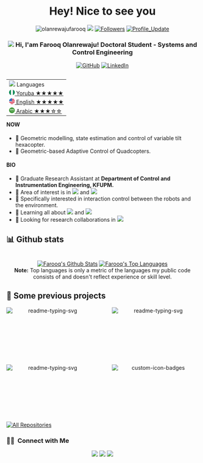 <h1 align="center"> Hey! Nice to see you </h1>

<p align="center"> 
    <img src="https://komarev.com/ghpvc/?username=olanrewajufarooq" alt="olanrewajufarooq"/> 
    <a href="https://github.com/olanrewajufarooq/olanrewajufarooq/pulse" alt="Activity"><img src="https://img.shields.io/github/commit-activity/m/olanrewajufarooq/olanrewajufarooq" /></a>
    <a href="https://github.com/olanrewajufarooq?tab=followers"><img alt="Followers" src="https://img.shields.io/github/followers/olanrewajufarooq?color=4C1&logo=github"></a>
    <a href="https://github.com/olanrewajufarooq/olanrewajufarooq" target="_blank"><img alt="Profile_Update" src="https://img.shields.io/github/last-commit/olanrewajufarooq/olanrewajufarooq?label=Profile%20update&style=fflat-square"></a>
</p> 


<h3 align="center"> 
    <img src="https://media.giphy.com/media/hvRJCLFzcasrR4ia7z/giphy.gif" width="21"></a> Hi, I'am Farooq Olanrewaju! Doctoral Student - Systems and Control Engineering
</h3> 

<p align="center">   

</p> 
<p align="center"> 
    <a href="https://github.com/olanrewajufarooq" target="_blank"><img alt="GitHub" src="https://img.shields.io/badge/-@olanrewajufarooq-181717?style=flat-square&logo=GitHub&logoColor=white"></a>
    <a href="https://www.linkedin.com/in/olanrewajufarooq" target="_blank"><img alt="LinkedIn" src="https://img.shields.io/badge/-olanrewajufarooq-0077B5?style=flat-square&logo=Linkedin&logoColor=white"></a>
    <!-- <a href="https://www.researchgate.net/profile/Milan-Parmar" target="_blank"><img alt="ResearchGate" src="https://img.shields.io/badge/-Milaan&#8208;Parmar-00CCBB?style=flat-square&logo=ResearchGate&logoColor=white"></a> -->
    <!-- <a href="https://orcid.org/0000-0002-7596-407X" target="_blank"><img alt="ORCID" src="https://img.shields.io/badge/-0000&#8208;0002&#8208;7596&#8208;407X-A6CE39?style=flat-square&logo=ORCID&logoColor=white"></a> -->
    <!-- <a href="https://publons.com/researcher/3190369/milan-parmar" target="_blank"><img alt="publons" src="https://img.shields.io/badge/-Milan Parmar-336699?style=flat-square&logo=PUBLONS&logoColor=white"></a> -->
    <!-- <a href="https://scholar.google.com/citations?user=TV396CYAAAAJ&hl=en" target="_blank"><img alt="GoogleScholar" src="https://img.shields.io/badge/-Milan Parmar-4885ED?style=flat-square&logo=Google-Scholar&logoColor=white"></a> -->
    <!-- <img alt="WeChat" src="https://img.shields.io/badge/-milaanparmar9-4C1?style=flat-square&logo=wechat&logoColor=white"></a> -->
    <!-- <img alt="Skype" src="https://img.shields.io/badge/milaan.09-blue?flat-square&logo=skype&logoColor=white"></a> -->
</p> 


<table align="right">
    <tr><td><img src="https://github.com/milaan9/milaan9/blob/main/3898082.svg" width="25"> Languages</a></td></tr>
    <tr><td><a href="README.md"><img src="https://github.com/olanrewajufarooq/olanrewajufarooq/blob/main/icons/NGR.png" height="15"> Yoruba ★★★★★</a></td></tr>
    <tr><td><a href="README.md"><img src="https://github.com/olanrewajufarooq/olanrewajufarooq/blob/main/icons/ENG.png" height="15"> English ★★★★★</a></td></tr>
    <tr><td><a href="README_pt.md"><img src="https://github.com/olanrewajufarooq/olanrewajufarooq/blob/main/icons/KSA.png" height="15"> Arabic ★★★☆☆</a></td></tr>
</table>

#### NOW
- 🎯 Geometric modelling, state estimation and control of variable tilt hexacopter.
- 🎯 Geometric-based Adaptive Control of Quadcopters.

#### BIO

- 🏢 Graduate Research Assistant at **Department of Control and Instrumentation Engineering, KFUPM.**
- 🔭 Area of interest is in <img src="https://img.shields.io/badge/Floating Base Manipulators-green"> and <img src="https://img.shields.io/badge/MultiRobot Systems-green">
- 🎯 Specifically interested in interaction control between the robots and the environment.
- 🌱 Learning all about <img src="https://img.shields.io/badge/Robot Modelling and Control-brown"> and <img src="https://img.shields.io/badge/AI in Robotics-purple">
- 🔭 Looking for research collaborations in <img src="https://img.shields.io/badge/Robotics in Complex Environments-red">

<!-- GitHub stats section -->

## 📊 Github stats

<!-- Bassed on: https://github.com/anuraghazra/github-readme-stats -->
<p align="center">
  <br/>
  <a href="https://github.com/olanrewajufarooq/olanrewajufarooq"><img alt="Farooq's Github Stats" src="https://github-readme-stats.vercel.app/api/?username=olanrewajufarooq&show_icons=true&count_private=true&theme=react&bg_color=1F222E&title_color=7cebf5&icon_color=2d7de4&show_icons=true&border_color=7cebf5&border_radius=10" height="192px"/></a>
  <a href="https://github.com/olanrewajufarooq/olanrewajufarooq"><img alt="Farooq's Top Languages" src="https://github-readme-stats.vercel.app/api/top-langs/?username=olanrewajufarooq&langs_count=6&layout=compact&theme=react&bg_color=1F222E&title_color=7cebf5&icon_color=2d7de4&show_icons=true&border_color=7cebf5&border_radius=10" height="192px"/></a>
  <br/>
  <b>Note:</b> Top languages is only a metric of the languages my public code consists of and doesn't reflect experience or skill level.
</p>

<!-- Projects section -->

## 📘 Some previous projects

<!-- Bassed on: Repo info cards - https://github.com/anuraghazra/github-readme-stats -->
<p align="center">
  <p style="widht: 100%;" align="center">
    <a href="https://github.com/olanrewajufarooq/OceanographyAnalysis"><img align="left" width="45%" height="150px" src="https://github-readme-stats.vercel.app/api/pin/?username=olanrewajufarooq&repo=OceanographyAnalysis&bg_color=1F222E&title_color=7cebf5&icon_color=2d7de4&theme=react&border_color=7cebf5&border_radius=10&show_icons=true" alt="readme-typing-svg"></a>
    <a href="https://github.com/olanrewajufarooq/BlueROVCompetition"><img align="right" width="45%" height="150px" src="https://github-readme-stats.vercel.app/api/pin/?username=olanrewajufarooq&repo=BlueROVCompetition&bg_color=1F222E&title_color=7cebf5&icon_color=2d7de4&theme=react&border_color=7cebf5&border_radius=10&show_icons=true" alt="readme-typing-svg"></a>
  </p>
  <p align="center">&#8192;</p>
  <p style="widht: 100%;" align="center">
    <a href="https://github.com/olanrewajufarooq/FlexibleArmControl"><img align="left" width="45%" height="150px" src="https://github-readme-stats.vercel.app/api/pin/?username=olanrewajufarooq&repo=FlexibleArmControl&bg_color=1F222E&title_color=7cebf5&icon_color=2d7de4&theme=react&border_color=7cebf5&border_radius=10&show_icons=true" alt="readme-typing-svg"></a>
    <a href="https://github.com/olanrewajufarooq/MIRUnderwaterRobotics"><img align="right" width="45%" height="150px" src="https://github-readme-stats.vercel.app/api/pin?username=olanrewajufarooq&repo=MIRUnderwaterRobotics&theme=react&border_color=7cebf5&border_radius=10&bg_color=1F222E&title_color=7cebf5&icon_color=2d7de4&show_icons=true" alt="custom-icon-badges"></a>
  </p>
</p>

<p align="center">&#8192;</p>
<p align="center">&#8192;</p>

<p align="left">
  <a href="https://github.com/olanrewajufarooq?tab=repositories"><img alt="All Repositories" title="All Repositories" src="https://custom-icon-badges.herokuapp.com/badge/-All%20Repos-2962FF?style=for-the-badge&logoColor=white&logo=repo"/></a>
</p>

### 🤝🏻 &nbsp;Connect with Me

<p align="center">
<a href="https://www.olanrewajufarooq.com"><img src="https://img.shields.io/badge/-olanrewajufarooq.com-3423A6?style=flat&logo=Google-Chrome&logoColor=white"/></a>
<a href="https://linkedin.com/in/olanrewajufarooq"><img src="https://img.shields.io/badge/-Farooq%20Olanrewaju-0077B5?style=flat&logo=Linkedin&logoColor=white"/></a>
<a href="mailto:olanrewajufarooq@yahoo.com"><img src="https://img.shields.io/badge/-olanrewajufarooq@yahoo.com-D14836?style=flat&logo=Yahoo&logoColor=white"/></a>
</p>
